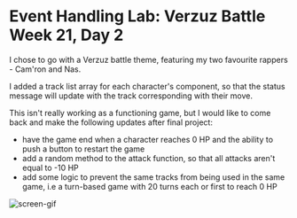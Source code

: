 # Event Handling Lab: Verzuz Battle Week 21, Day 2

I chose to go with a Verzuz battle theme, featuring my two favourite rappers - Cam'ron and Nas.

I added a track list array for each character's component, so that the status message will update with the track corresponding with their move.

This isn't really working as a functioning game, but I would like to come back and make the following updates after final project:

- have the game end when a character reaches 0 HP and the ability to push a button to restart the game
- add a random method to the attack function, so that all attacks aren't equal to -10 HP
- add some logic to prevent the same tracks from being used in the same game, i.e a turn-based game with 20 turns each or first to reach 0 HP 

![screen-gif](./ezgif.com-gif-maker.gif)
